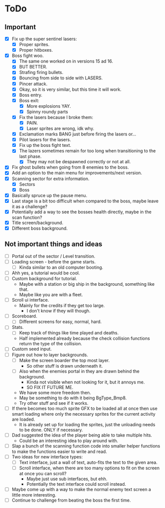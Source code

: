 # ToDo

## Important

* [x] Fix up the super sentinel lasers:
    * [x] Proper sprites.
    * [x] Proper hitboxes.
* [x] Boss fight woo.
    * [x] The same one worked on in versions 15 ad 16.
    * [x] BUT BETTER.
    * [x] Strafing firing bullets.
    * [x] Bouncing from side to side with LASERS.
    * [x] Pincer attack.
    * [x] Okay, so it is very similar, but this time it will work.
    * [x] Boss entry.
    * [x] Boss exit:
        * [x] More explosions YAY.
        * [x] Spinny roundy parts
    * [x] Fix the lasers because I broke them:
        * [x] PAIN.
        * [x] Laser sprites are wrong, idk why.
    * [x] Exclamation marks BANG just before firing the lasers or...
    * [x] Pilot lasers for the lasers.
    * [x] Fix up the boss fight text.
    * [x] The lazers sometimes remain for too long when transitioning to the last phase.
        * [x] They may not be despawned correctly or not at all.
* [x] Fix ghost bullets when going from 8 enemies to the boss.
* [x] Add an option to the main menu for improvements/next version.
* [x] Scanning sector for extra information.
    * [x] Sectors
    * [x] Boss
* [x] Basically spruce up the pause menu.
* [x] Last stage is a bit too difficult when compared to the boss, maybe leave it as a challenge?
* [x] Potentially add a way to see the bosses health directly, maybe in the scan function?
* [x] Title screen/background.
* [x] Different boss background.

## Not important things and ideas

* [ ] Portal out of the sector / Level transition.
* [ ] Loading screen - before the game starts.
    * [ ] Kinda similar to an old computer booting.
* [ ] Ahh yes, a tutorial would be cool.
* [ ] Custom background for tutorial.
    * Maybe with a station or big ship in the background, something like that.
    * Maybe like you are with a fleet.
* [ ] Scroll ui interface.
    * Mainly for the credits if they get too large.
        * I don't know if they will though.
* [ ] Scoreboard.
    * [ ] Different screens for easy, normal, hard.
* [ ] Stats.
    * [ ] Keep track of things like time played and deaths.
    * Half implemented already because the check collision functions return the type of the collision.
* [ ] Custom seed input.
* [ ] Figure out how to layer backgrounds.
    * [ ] Make the screen boarder the top most layer.
        * So other stuff is drawn underneath it.
    * [ ] Also when the enemies portal in they are drawn behind the background.
        * Kinda not visible when not looking for it, but it annoys me.
        * SO FIX IT FUTURE ME.
    * We have some more freedom then.
    * May be something to do with it being BgType_Bmp8.
    * Try other stuff and see if it works.
* [ ] If there becomes too much sprite GFX to be loaded all at once then use smart loading where only the necessary
  sprites for the current activity are loaded.
    * It is already set up for loading the sprites, just the unloading needs to be done. ONLY if necessary.
* [ ] Dad suggested the idea of the player being able to take multiple hits.
    * Could be an interesting idea to play around with.
* [ ] Slap a bunch of the scanning function code into smaller helper functions to make the functions easier to write and
  read.
* [ ] Two ideas for new interface types:
    * [ ] Text interface, just a wall of text, auto-fits the text to the given area.
    * [ ] Scroll interface, when there are too many options to fit on the screen at once you can scroll?
        * Maybe just use sub interfaces, but ehh.
        * Potentially the text interface could scroll instead.
* [ ] Maybe come up with a way to make the normal enemy text screen a little more interesting.
* [ ] Continue to challenge from beating the boss the first time.